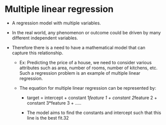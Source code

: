 # Multiple linear regression 

- A regression model with multiple variables.

- In the real world, any phenomenon or outcome could be driven by many different independent variables.

- Therefore there is a need to have a mathematical model that can capture this relationship.

    - Ex: Predicting the price of a house, we need to consider various attributes such as area, number of rooms, number of kitchens, etc.  Such a regression problem is an example of multiple linear regression.
    
    - The equation for multiple linear regression can be represented by: 
    
         - target = intercept + constant 1*feature 1 + constant 2*feature 2 + constant 3*feature 3 + .....
         
         - The model aims to find the constants and intercept such that this line is the best fit.32
